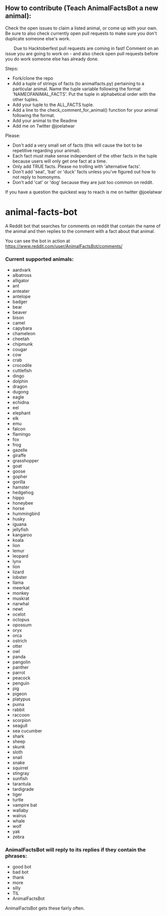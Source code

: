 ﻿## How to contribute (Teach AnimalFactsBot a new animal):

Check the open issues to claim a listed animal, or come up with your own. Be sure to also check currently open pull requests to make sure you don't duplicate someone else's work.

        Due to Hacktoberfest pull requests are coming in fast! Comment on an issue you are going to work on - and also check open pull requests before you do work someone else has already done.

Steps:
* Fork/clone the repo
* Add a tuple of strings of facts (to animalfacts.py) pertaining to a particular animal. Name the tuple variable following the format 'NAMEOFANIMAL_FACTS'. Put the tuple in alphabetical order with the other tuples.
* Add your tuple to the ALL_FACTS tuple.
* Add a line to the check_comment_for_animal() function for your animal following the format.
* Add your animal to the Readme
* Add me on Twitter @joelatwar

Please:
* Don't add a very small set of facts (this will cause the bot to be repetitive regarding your animal).
* Each fact must make sense independent of the other facts in the tuple because users will only get one fact at a time.
* Only add TRUE facts. Please no trolling with 'alternative facts'.
* Don't add 'seal', 'bat' or 'duck' facts unless you've figured out how to not reply to homonyms.
* Don't add 'cat' or 'dog' because they are just too common on reddit.

If you have a question the quickest way to reach is me on twitter @joelatwar


# animal-facts-bot

A Reddit bot that searches for comments on reddit that contain the name of the animal and then replies to the comment with a fact about that animal.

You can see the bot in action at https://www.reddit.com/user/AnimalFactsBot/comments/

### Current supported animals:
* aardvark
* albatross
* alligator
* ant
* anteater
* antelope
* badger
* bear
* beaver
* bison
* camel
* capybara
* chameleon
* cheetah
* chipmunk
* cougar
* cow
* crab
* crocodile
* cuttlefish
* dingo
* dolphin
* dragon
* dugong
* eagle
* echidna
* eel
* elephant
* elk
* emu
* falcon
* flamingo
* fox
* frog
* gazelle
* giraffe
* grasshopper
* goat
* goose
* gopher
* gorilla
* hamster
* hedgehog
* hippo
* honeybee
* horse
* hummingbird
* husky
* iguana
* jellyfish
* kangaroo
* koala
* lion
* lemur
* leopard
* lynx
* lion
* lizard
* lobster
* llama
* meerkat
* monkey
* muskrat
* narwhal
* newt
* ocelot
* octopus
* opossum
* oryx
* orca
* ostrich
* otter
* owl
* panda
* pangolin
* panther
* parrot
* peacock
* penguin
* pig
* pigeon
* platypus
* puma
* rabbit
* raccoon
* scorpion
* seagull
* sea cucumber
* shark
* sheep
* skunk
* sloth
* snail
* snake
* squirrel
* stingray
* sunfish
* tarantula
* tardigrade
* tiger
* turtle
* vampire bat
* wallaby
* walrus
* whale
* wolf
* yak
* zebra

### AnimalFactsBot will reply to its replies if they contain the phrases:
* good bot
* bad bot
* thank
* more
* silly
* TIL
* AnimalFactsBot

AnimalFactsBot gets these fairly often.
